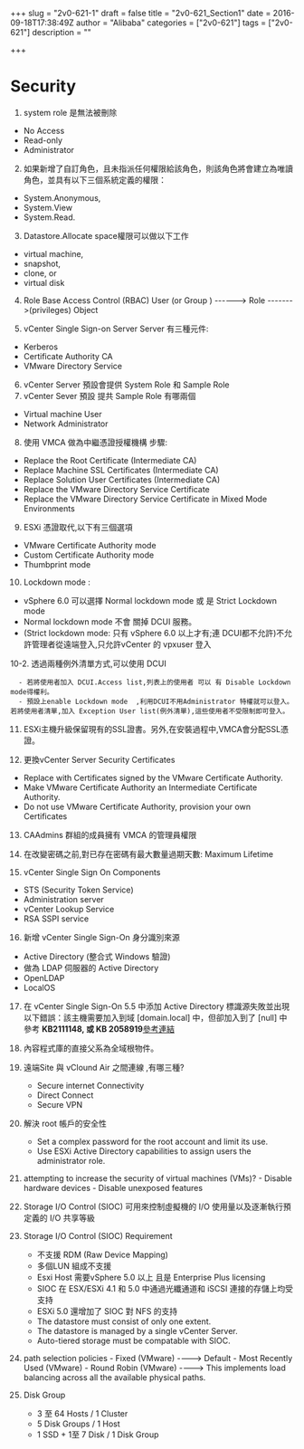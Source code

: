 +++
slug = "2v0-621-1"
draft = false
title = "2v0-621_Section1"
date = 2016-09-18T17:38:49Z
author = "Alibaba"
categories = ["2v0-621"]
tags = ["2v0-621"]
description = ""

+++

# Security
1. system role  是無法被刪除
  - No Access
  - Read-only
  - Administrator
  
2. 如果新增了自訂角色，且未指派任何權限給該角色，則該角色將會建立為唯讀角色，並具有以下三個系統定義的權限：
  - System.Anonymous, 
  - System.View
  - System.Read.
   
3. Datastore.Allocate space權限可以做以下工作
  - virtual machine, 
  - snapshot, 
  - clone, or 
  - virtual disk
  
4. Role  Base Access  Control (RBAC)
 User (or Group )  ------>  Role   ------->(privileges)  Object
 
5. vCenter Single Sign-on Server Server 有三種元件:
 - Kerberos
 - Certificate Authority CA
 - VMware Directory Service

6. vCenter Server 預設會提供 System Role 和 Sample Role
7. vCenter Sever 預設 提共 Sample Role 有哪兩個
 - Virtual machine User
 - Network Administrator
8. 使用 VMCA 做為中繼憑證授權機構 步驟:
 - Replace the Root Certificate (Intermediate CA)	
 - Replace Machine SSL Certificates (Intermediate CA)	
 - Replace Solution User Certificates (Intermediate CA)	
 - Replace the VMware Directory Service Certificate	
 - Replace the VMware Directory Service Certificate in Mixed Mode Environments 
9. ESXi 憑證取代,以下有三個選項
 - VMware Certificate Authority mode
 -  Custom Certificate Authority mode
 -  Thumbprint mode

10. Lockdown mode :
 - vSphere 6.0 可以選擇 Normal lockdown mode  或 是 Strict Lockdown  mode
 -  Normal lockdown  mode 不會 關掉 DCUI 服務。 
 - (Strict lockdown  mode: 只有 vSphere 6.0 以上才有;連 DCUI都不允許)不允許管理者從遠端登入,只允許vCenter 的 vpxuser 登入
   
 10-2. 透過兩種例外清單方式,可以使用 DCUI
   
      - 若將使用者加入 DCUI.Access list,列表上的使用者 可以 有 Disable Lockdown mode得權利。
      - 預設上enable Lockdown mode  ,利用DCUI不用Administrator 特權就可以登入。若將使用者清單,加入 Exception User list(例外清單),這些使用者不受限制即可登入。
                    
11. ESXi主機升級保留現有的SSL證書。另外,在安裝過程中,VMCA會分配SSL憑證。
 
12. 更換vCenter Server Security Certificates
  - Replace with Certificates signed by the VMware Certificate Authority.
  - Make VMware Certificate Authority an Intermediate Certificate Authority.
  - Do not use VMware Certificate Authority, provision your own Certificates
  
13. CAAdmins 群組的成員擁有 VMCA 的管理員權限

14. 在改變密碼之前,對已存在密碼有最大數量過期天數: Maximum Lifetime

15. vCenter Single Sign On Components
  - STS (Security Token Service) 
  - Administration server 
  - vCenter Lookup Service 
  - RSA SSPI service 
        
16. 新增 vCenter Single Sign-On 身分識別來源
  - Active Directory (整合式 Windows 驗證) 
  - 做為 LDAP 伺服器的 Active Directory
  - OpenLDAP
  - LocalOS
 
17. 在 vCenter Single Sign-On 5.5 中添加 Active Directory 標識源失敗並出現以下錯誤：該主機需要加入到域 [domain.local] 中，但卻加入到了 [null] 中 參考 **KB2111148, 或  KB 2058919**[參考連結](https://kb.vmware.com/selfservice/microsites/search.do?language=en_US&cmd=displayKC&externalId=2111148)
   
18. 內容程式庫的直接父系為全域根物件。

19. 遠端Site 與 vClound Air 之間連線 ,有哪三種?
    -  Secure internet Connectivity
    -  Direct Connect
    - Secure VPN
    
20. 解決 root 帳戶的安全性
    - Set a complex password for the root account and limit its use.
    - Use ESXi Active Directory capabilities to assign users the administrator role.
    
21.  attempting to increase the security of virtual machines (VMs)?
    - Disable hardware devices
    - Disable unexposed features
    
22. Storage I/O Control (SIOC) 可用來控制虛擬機的 I/O 使用量以及逐漸執行預定義的 I/O 共享等級
    
23. Storage I/O Control (SIOC) Requirement 
    -  不支援 RDM (Raw Device Mapping)
    - 多個LUN 組成不支援
    - Esxi Host  需要vSphere 5.0 以上 且是  Enterprise Plus licensing
    - SIOC 在 ESX/ESXi 4.1 和 5.0 中通過光纖通道和 iSCSI 連接的存儲上均受支持
    - ESXi 5.0 還增加了 SIOC 對 NFS 的支持
    - The datastore must consist of only one extent.
    - The datastore is managed by a single vCenter Server.
    - Auto-tiered storage must be compatable with SIOC.

24.  path selection policies
    - Fixed (VMware)                      ----> Default
    - Most Recently Used (VMware)
    - Round Robin (VMware)         ----> This implements load balancing across all the available physical paths.
    
25. Disk Group 
    - 3 至 64 Hosts / 1 Cluster
    - 5 Disk Groups / 1 Host
    -  1 SSD +  1至 7 Disk / 1 Disk Group